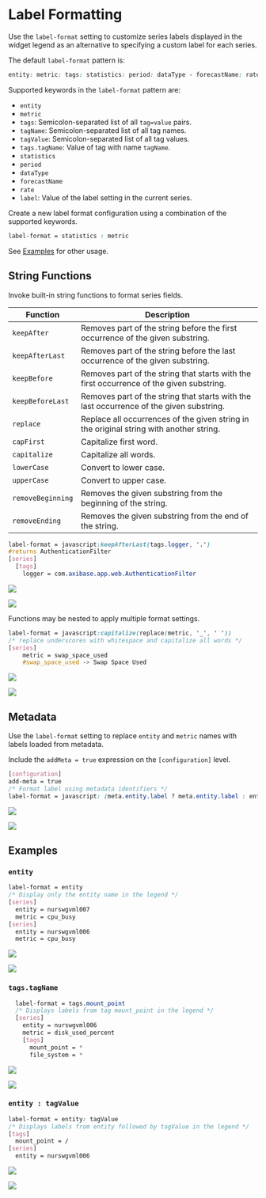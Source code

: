 # Label Formatting

Use the `label-format` setting to customize series labels displayed in the widget legend as an alternative to specifying a custom label for each series.

The default `label-format` pattern is:

```css
entity: metric: tags: statistics: period: dataType - forecastName: rate
```

Supported keywords in the `label-format` pattern are:

* `entity`
* `metric`
* `tags`: Semicolon-separated list of all `tag=value` pairs.
* `tagName`: Semicolon-separated list of all tag names.
* `tagValue`: Semicolon-separated list of all tag values.
* `tags.tagName`: Value of tag with name `tagName`.
* `statistics`
* `period`
* `dataType`
* `forecastName`
* `rate`
* `label`: Value of the label setting in the current series.

Create a new label format configuration using a combination of the supported keywords.

```css
label-format = statistics : metric
```

See [Examples](#examples) for other usage.

## String Functions

Invoke built-in string functions to format series fields.

| Function | Description |
|---|---|
| `keepAfter` | Removes part of the string before the first occurrence of the given substring. |
| `keepAfterLast` | Removes part of the string before the last occurrence of the given substring.|
| `keepBefore`| Removes part of the string that starts with the first occurrence of the given substring. |
| `keepBeforeLast`| Removes part of the string that starts with the last occurrence of the given substring.|
| `replace` | Replace all occurrences of the given string in the original string with another string.|
| `capFirst`| Capitalize first word. |
| `capitalize`| Capitalize all words.  |
| `lowerCase`   | Convert to lower case.   |
| `upperCase`   | Convert to upper case.   |
| `removeBeginning` | Removes the given substring from the beginning of the string.|
| `removeEnding`| Removes the given substring from the end of the string.  |

```css
label-format = javascript:keepAfterLast(tags.logger, '.')
#returns AuthenticationFilter
[series]
  [tags]
    logger = com.axibase.app.web.AuthenticationFilter
```

![](./images/label-formatting4.png)

[![](./images/button.png)](https://apps.axibase.com/chartlab/675c5467)

Functions may be nested to apply multiple format settings.

```css
label-format = javascript:capitalize(replace(metric, '_', ' '))
/* replace underscores with whitespace and capitalize all words */
[series]
    metric = swap_space_used
    #swap_space_used -> Swap Space Used
```

![](./images/label-formatting-6.png)

[![](./images/button.png)](https://apps.axibase.com/chartlab/7518a91f/2/)

## Metadata

Use the `label-format` setting to replace `entity` and `metric` names with labels loaded from metadata.

Include the `addMeta = true` expression on the `[configuration]` level.

```css
[configuration]
add-meta = true
/* Format label using metadata identifiers */
label-format = javascript: (meta.entity.label ? meta.entity.label : entity) + ": " + (meta.metric.label ? meta.metric.label : metric) + (tags+"" != 'null' ? ": " + tags : "") + (statistics && statistics != 'detail' ? ": " + statistics : "") + (period ? " - " + period : "") + (dataType ? ": " + dataType : "") + (rate ? ": ∇ " + rate : "")
```

![](./images/label-formatting5.png)

[![](./images/button.png)](https://apps.axibase.com/chartlab/68ff7368/3/)

## Examples

### `entity`

```css
label-format = entity
/* Display only the entity name in the legend */
[series]
  entity = nurswgvml007
  metric = cpu_busy
[series]
  entity = nurswgvml006
  metric = cpu_busy
```

![](./images/label-formatting1.png)

[![](./images/button.png)](https://apps.axibase.com/chartlab/6ce33406)

### `tags.tagName`

```css
  label-format = tags.mount_point
  /* Displays labels from tag mount_point in the legend */
  [series]
    entity = nurswgvml006
    metric = disk_used_percent
    [tags]
      mount_point = *
      file_system = *  
```

![](./images/label-formatting2.png)

[![](./images/button.png)](https://apps.axibase.com/chartlab/8909d7f4)

### `entity : tagValue`

```css
label-format = entity: tagValue
/* Displays labels from entity followed by tagValue in the legend */
[tags]
  mount_point = /
[series]
  entity = nurswgvml006
```

![](./images/label-formatting3.png)

[![](./images/button.png)](https://apps.axibase.com/chartlab/5e5667fa)